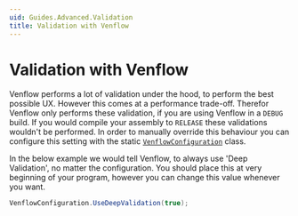 ```yaml
---
uid: Guides.Advanced.Validation
title: Validation with Venflow
---
```


# Validation with Venflow

Venflow performs a lot of validation under the hood, to perform the best possible UX. However this comes at a performance trade-off. Therefor Venflow only performs these validation, if you are using Venflow in a `DEBUG` build. If you would compile your assembly to `RELEASE` these validations wouldn't be performed. In order to manually override this behaviour you can configure this setting with the static [`VenflowConfiguration`](xref:Venflow.VenflowConfiguration) class.

In the below example we would tell Venflow, to always use 'Deep Validation', no matter the configuration. You should place this at very beginning of your program, however you can change this value whenever you want.

```cs
VenflowConfiguration.UseDeepValidation(true);
```

